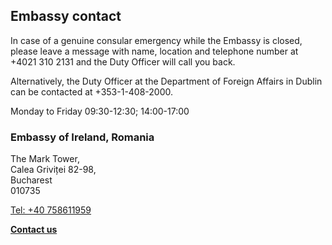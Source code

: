 ## Embassy contact

In case of a genuine consular emergency while the Embassy is closed, please leave a message with name, location and telephone number at +4021 310 2131 and the Duty Officer will call you back.

Alternatively, the Duty Officer at the Department of Foreign Affairs in Dublin can be contacted at +353-1-408-2000.

Monday to Friday 09:30-12:30; 14:00-17:00

### Embassy of Ireland, Romania

The Mark Tower,   
Calea Griviței 82-98,   
Bucharest   
010735

[Tel: +40 758611959](tel:+40758611959)

[**Contact us**](/en/romania/bucharest/contact/)